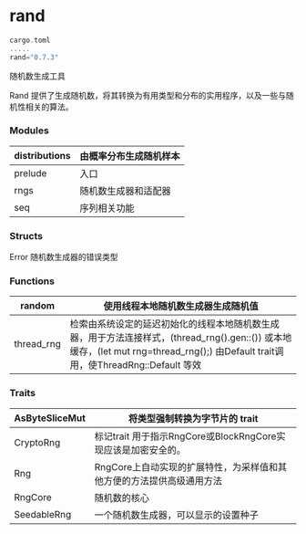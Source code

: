 # rand

```rust
cargo.toml
.....
rand="0.7.3"
```

随机数生成工具

Rand 提供了生成随机数，将其转换为有用类型和分布的实用程序，以及一些与随机性相关的算法。

### Modules

| distributions | 由概率分布生成随机样本 |
| ------------- | ---------------------- |
| prelude       | 入口                   |
| rngs          | 随机数生成器和适配器   |
| seq           | 序列相关功能           |

### Structs

Error		随机数生成器的错误类型

### Functions

| random     | 使用线程本地随机数生成器生成随机值                           |
| ---------- | ------------------------------------------------------------ |
| thread_rng | 检索由系统设定的延迟初始化的线程本地随机数生成器，用于方法连接样式，(thread_rng().gen::<i32>()) 或本地缓存，(let mut rng=thread_rng();)  由Default trait调用，使ThreadRng::Default 等效 |

### Traits

| AsByteSliceMut | 将类型强制转换为字节片的 trait                               |
| -------------- | ------------------------------------------------------------ |
| CryptoRng      | 标记trait  用于指示RngCore或BlockRngCore实现应该是加密安全的。 |
| Rng            | RngCore上自动实现的扩展特性，为采样值和其他方便的方法提供高级通用方法 |
| RngCore        | 随机数的核心                                                 |
| SeedableRng    | 一个随机数生成器，可以显示的设置种子                         |

